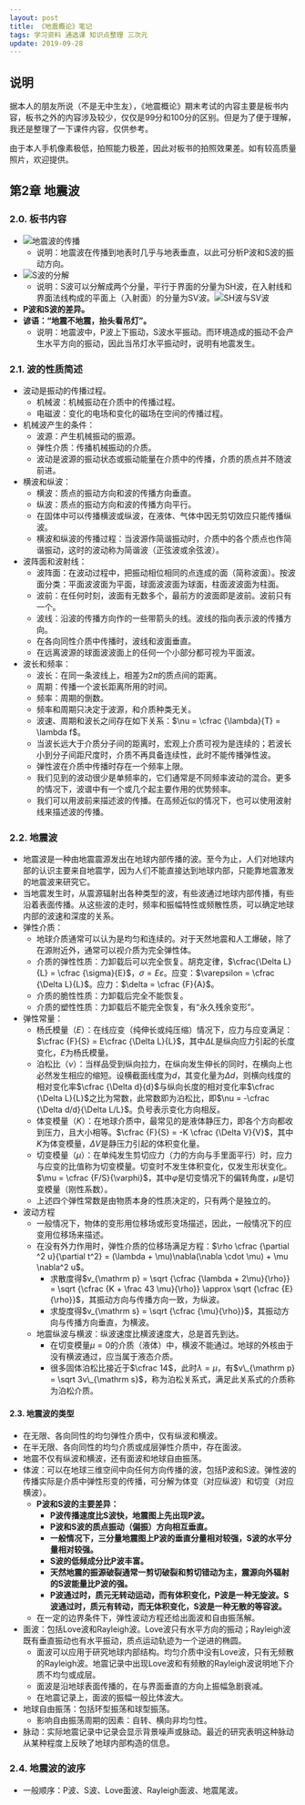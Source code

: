 ```yaml
---
layout: post
title: 《地震概论》笔记
tags: 学习资料 通选课 知识点整理 三次元
update: 2019-09-28
---
```

## 说明
据本人的朋友所说（不是无中生友），《地震概论》期末考试的内容主要是板书内容，板书之外的内容涉及较少，仅仅是99分和100分的区别。但是为了便于理解，我还是整理了一下课件内容，仅供参考。

由于本人手机像素极低，拍照能力极差，因此对板书的拍照效果差。如有较高质量照片，欢迎提供。

## 第2章 地震波
### 2.0. 板书内容
- ![地震波的传播](https://s2.ax1x.com/2019/09/28/u1LYtI.png)
  - 说明：地震波在传播到地表时几乎与地表垂直，以此可分析P波和S波的振动方向。
- ![S波的分解](https://s2.ax1x.com/2019/09/28/u1Ltht.png)
  - 说明：S波可以分解成两个分量，平行于界面的分量为SH波，在入射线和界面法线构成的平面上（入射面）的分量为SV波。![SH波与SV波](https://s2.ax1x.com/2019/09/28/u1OK5n.png)
- **P波和S波的差异。**
- **谚语：“地震不地震，抬头看吊灯”。**
  - 说明：地震波中，P波上下振动，S波水平振动。而环境造成的振动不会产生水平方向的振动，因此当吊灯水平振动时，说明有地震发生。

### 2.1. 波的性质简述
- 波动是振动的传播过程。
  - 机械波：机械振动在介质中的传播过程。
  - 电磁波：变化的电场和变化的磁场在空间的传播过程。
- 机械波产生的条件：
  - 波源：产生机械振动的振源。
  - 弹性介质：传播机械振动的介质。
  - 波动是波源的振动状态或振动能量在介质中的传播，介质的质点并不随波前进。
- 横波和纵波：
  - 横波：质点的振动方向和波的传播方向垂直。
  - 纵波：质点的振动方向和波的传播方向平行。
  - 在固体中可以传播横波或纵波，在液体、气体中因无剪切效应只能传播纵波。
  - 横波和纵波的传播过程：当波源作简谐振动时，介质中的各个质点也作简谐振动，这时的波动称为简谐波（正弦波或余弦波）。
- 波阵面和波射线：
  - 波阵面：在波动过程中，把振动相位相同的点连成的面（简称波面）。按波面分类：平面波波面为平面，球面波波面为球面，柱面波波面为柱面。
  - 波前：在任何时刻，波面有无数多个，最前方的波面即是波前。波前只有一个。
  - 波线：沿波的传播方向作的一些带箭头的线。波线的指向表示波的传播方向。
  - 在各向同性介质中传播时，波线和波面垂直。
  - 在远离波源的球面波波面上的任何一个小部分都可视为平面波。
- 波长和频率：
  - 波长：在同一条波线上，相差为$2\pi$的质点间的距离。
  - 周期：传播一个波长距离所用的时间。
  - 频率：周期的倒数。
  - 频率和周期只决定于波源，和介质种类无关。
  - 波速、周期和波长之间存在如下关系：$\nu = \cfrac {\lambda}{T} = \lambda f$。
  - 当波长远大于介质分子间的距离时，宏观上介质可视为是连续的；若波长小到分子间距尺度时，介质不再具备连续性，此时不能传播弹性波。
  - 弹性波在介质中传播时存在一个频率上限。
  - 我们见到的波动很少是单频率的，它们通常是不同频率波动的混合。更多的情况下，波谱中有一个或几个起主要作用的优势频率。
  - 我们可以用波前来描述波的传播。在高频近似的情况下，也可以使用波射线来描述波的传播。

### 2.2. 地震波
- 地震波是一种由地震震源发出在地球内部传播的波。至今为止，人们对地球内部的认识主要来自地震学，因为人们不能直接达到地球内部，只能靠地震激发的地震波来研究它。
- 当地震发生时，从震源辐射出各种类型的波，有些波通过地球内部传播，有些沿着表面传播。从这些波的走时，频率和振幅特性或频散性质，可以确定地球内部的波速和深度的关系。
- 弹性介质：
  - 地球介质通常可以认为是均匀和连续的。对于天然地震和人工爆破，除了在源附近外，通常可以视介质为完全弹性体。
  - 介质的弹性性质：力卸载后可以完全恢复。胡克定律，$\cfrac{\Delta L}{L} = \cfrac {\sigma}{E}$，$\sigma = E\varepsilon$。应变：$\varepsilon = \cfrac {\Delta L}{L}$。应力：$\delta = \cfrac {F}{A}$。
  - 介质的脆性性质：力卸载后完全不能恢复。
  - 介质的塑性性质：力卸载后不能完全恢复，有“永久残余变形”。
- 弹性常量：
  - 杨氏模量（$E$）：在线应变（纯伸长或纯压缩）情况下，应力与应变满足：$\cfrac {F}{S} = E\cfrac {\Delta L}{L}$，其中$\Delta L$是纵向应力引起的长度变化，$E$为杨氏模量。
  - 泊松比（$\nu$）：当样品受到纵向拉力，在纵向发生伸长的同时，在横向上也必然发生相应的缩短。设横截面线度为$d$，其变化量为$\Delta d$，则横向线度的相对变化率$\cfrac {\Delta d}{d}$与纵向长度的相对变化率$\cfrac {\Delta L}{L}$之比为常数，此常数即为泊松比，即$\nu = -\cfrac {\Delta d/d}{\Delta L/L}$。负号表示变化方向相反。
  - 体变模量（$K$）：在地球介质中，最常见的是液体静压力，即各个方向都收到压力，且大小相等。$\cfrac {F}{S} = -K \cfrac {\Delta V}{V}$，其中$K$为体变模量，$\Delta V$是静压力引起的体积变化量。
  - 切变模量（$\mu$）：在单纯发生剪切应力（力的方向与手里面平行）时，应力与应变的比值称为切变模量。切变时不发生体积变化，仅发生形状变化。$\mu = \cfrac {F/S}{\varphi}$，其中$\varphi$是切变情况下的偏转角度，$\mu$是切变模量（刚性系数）。
  - 上述四个弹性常数是由物质本身的性质决定的，只有两个是独立的。
- 波动方程
  - 一般情况下，物体的变形用位移场或形变场描述，因此，一般情况下的应变用位移场来描述。
  - 在没有外力作用时，弹性介质的位移场满足方程：$\rho \cfrac {\partial ^2 u}{\partial t^2} = (\lambda + \mu)\nabla(\nabla \cdot \mu) + \mu \nabla^2 u$。
    - 求散度得$v_{\mathrm p} = \sqrt {\cfrac {\lambda + 2\mu}{\rho}} = \sqrt {\cfrac {K + \frac 43 \mu}{\rho}} \approx \sqrt {\cfrac {E}{\rho}}$，其振动方向与传播方向一致，为纵波。
    - 求旋度得$v_{\mathrm s} = \sqrt {\cfrac {\mu}{\rho}}$，其振动方向与传播方向垂直，为横波。
  - 地震纵波与横波：纵波速度比横波速度大，总是首先到达。
    - 在切变模量$\mu = 0$的介质（液体）中，横波不能通过。地球的外核由于没有横波通过，应当属于液态介质。
    - 很多固体泊松比接近于$\cfrac 14$，此时$\lambda = \mu$，有$v\_{\mathrm p} = \sqrt 3v\_{\mathrm s}$，称为泊松关系式，满足此关系式的介质称为泊松介质。

#### 2.3. 地震波的类型
- 在无限、各向同性的均匀弹性介质中，仅有纵波和横波。
- 在半无限、各向同性的均匀介质或成层弹性介质中，存在面波。
- 地震不仅有纵波和横波，还有面波和地球自由振荡。
- 体波：可以在地球三维空间中向任何方向传播的波，包括P波和S波。弹性波的传播实际是介质中弹性形变的传播，可分解为体变（对应纵波）和切变（对应横波）。
  - **P波和S波的主要差异：**
    - **P波传播速度比S波快，地震图上先出现P波。**
    - **P波和S波的质点振动（偏振）方向相互垂直。**
    - **一般情况下，三分量地震图上P波的垂直分量相对较强，S波的水平分量相对较强。**
    - **S波的低频成分比P波丰富。**
    - **天然地震的振源破裂通常一剪切破裂和剪切错动为主，震源向外辐射的S波能量比P波的强。**
    - **P波通过时，质元无转动运动，而有体积变化，P波是一种无旋波。S波通过时，质元有转动，而无体积变化，S波是一种无散的等容波。**
  - 在一定的边界条件下，弹性波动方程还给出面波和自由振荡解。
- 面波：包括Love波和Rayleigh波。Love波只有水平方向的振动；Rayleigh波既有垂直振动也有水平振动，质点运动轨迹为一个逆进的椭圆。
  - 面波可以应用于研究地球内部结构。均匀介质中没有Love波，只有无频散的Rayleigh波。地震记录中出现Love波和有频散的Rayleigh波说明地下介质不均匀或成层。
  - 面波是沿地球表面传播的，在与界面垂直的方向上振幅急剧衰减。
  - 在地震记录上，面波的振幅一般比体波大。
- 地球自由振荡：包括环型振荡和球型振荡。
  - 影响自由振荡周期的因素：自转、横向非均匀性。
- 脉动：实际地震记录中记录会显示背景噪声或脉动。最近的研究表明这种脉动从某种程度上反映了地球内部构造的信息。

### 2.4. 地震波的波序
- 一般顺序：P波、S波、Love面波、Rayleigh面波、地震尾波。